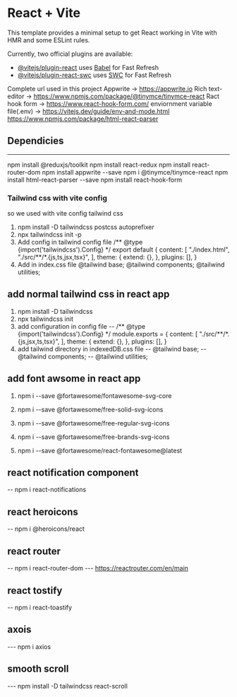 # React + Vite

This template provides a minimal setup to get React working in Vite with HMR and some ESLint rules.

Currently, two official plugins are available:

- [@vitejs/plugin-react](https://github.com/vitejs/vite-plugin-react/blob/main/packages/plugin-react/README.md) uses [Babel](https://babeljs.io/) for Fast Refresh
- [@vitejs/plugin-react-swc](https://github.com/vitejs/vite-plugin-react-swc) uses [SWC](https://swc.rs/) for Fast Refresh

Complete url used in this project
Appwrite -> https://appwrite.io
Rich text-editor -> https://www.npmjs.com/package/@tinymce/tinymce-react
Ract hook form -> https://www.react-hook-form.com/
enviornment variable file(.env) -> https://vitejs.dev/guide/env-and-mode.html
https://www.npmjs.com/package/html-react-parser

## Dependicies

---

npm install @reduxjs/toolkit
npm install react-redux
npm install react-router-dom
npm install appwrite --save
npm i @tinymce/tinymce-react
npm install html-react-parser --save
npm install react-hook-form

### Tailwind css with vite config

so we used with vite config tailwind css

1.  npm install -D tailwindcss postcss autoprefixer
2.  npx tailwindcss init -p
3.  Add config in tailwind config file
    /** @type {import('tailwindcss').Config} \*/
    export default {
    content: [
    "./index.html",
    "./src/**/\*.{js,ts,jsx,tsx}",
    ],
    theme: {
    extend: {},
    },
    plugins: [],
    }
4.  Add in index.css file
    @tailwind base;
    @tailwind components;
    @tailwind utilities;

## add normal tailwind css in react app

1.  npm install -D tailwindcss
2.  npx tailwindcss init
3.  add configuration in config file
    -- /** @type {import('tailwindcss').Config} \*/
    module.exports = {
    content: [
    "./src/**/\*.{js,jsx,ts,tsx}",
    ],
    theme: {
    extend: {},
    },
    plugins: [],
    }
4.  add tailwind directory in indexedDB.css file
    -- @tailwind base;
    -- @tailwind components;
    -- @tailwind utilities;

## add font awsome in react app

1. npm i --save @fortawesome/fontawesome-svg-core

2. npm i --save @fortawesome/free-solid-svg-icons
3. npm i --save @fortawesome/free-regular-svg-icons
4. npm i --save @fortawesome/free-brands-svg-icons

5. npm i --save @fortawesome/react-fontawesome@latest

## react notification component

-- npm i react-notifications

## react heroicons

-- npm i @heroicons/react

## react router

-- npm i react-router-dom
--- https://reactrouter.com/en/main

## react tostify

-- npm i react-toastify

## axois

--- npm i axios

## smooth scroll

--- npm install -D tailwindcss react-scroll
